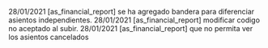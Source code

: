 28/01/2021 [as_financial_report] se ha agregado bandera para diferenciar asientos independientes.
28/01/2021 [as_financial_report] modificar codigo no aceptado al subir.
28/01/2021 [as_financial_report] que no permita ver los asientos cancelados